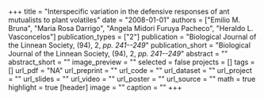 +++
title = "Interspecific variation in the defensive responses of ant mutualists to plant volatiles"
date = "2008-01-01"
authors = ["Emilio M. Bruna", "Maria Rosa Darrigo", "Angela Midori Furuya Pacheco", "Heraldo L. Vasconcelos"]
publication_types = ["2"]
publication = "Biological Journal of the Linnean Society, (94), 2, _pp. 241--249_"
publication_short = "Biological Journal of the Linnean Society, (94), 2, _pp. 241--249_"
abstract = ""
abstract_short = ""
image_preview = ""
selected = false
projects = []
tags = []
url_pdf = "NA"
url_preprint = ""
url_code = ""
url_dataset = ""
url_project = ""
url_slides = ""
url_video = ""
url_poster = ""
url_source = ""
math = true
highlight = true
[header]
image = ""
caption = ""
+++
